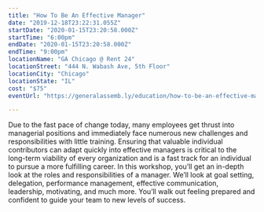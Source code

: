 ```yaml
---
title: "How To Be An Effective Manager"
date: "2019-12-18T23:22:31.055Z"
startDate: "2020-01-15T23:20:58.000Z"
startTime: "6:00pm"
endDate: "2020-01-15T23:20:58.000Z"
endTime: "9:00pm"
locationName: "GA Chicago @ Rent 24"
locationStreet: "444 N. Wabash Ave, 5th Floor"
locationCity: "Chicago"
locationState: "IL"
cost: "$75"
eventUrl: "https://generalassemb.ly/education/how-to-be-an-effective-manager/chicago/94965"

---
```


Due to the fast pace of change today, many employees get thrust into managerial positions and immediately face numerous new challenges and responsibilities with little training. Ensuring that valuable individual contributors can adapt quickly into effective managers is critical to the long-term viability of every organization and is a fast track for an individual to pursue a more fulfilling career. In this workshop, you’ll get an in-depth look at the roles and responsibilities of a manager. We’ll look at goal setting, delegation, performance management, effective communication, leadership, motivating, and much more. You’ll walk out feeling prepared and confident to guide your team to new levels of success.

